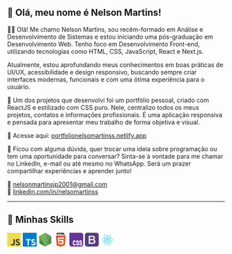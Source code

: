 ## 🧡 Olá, meu nome é Nelson Martins!

👨‍💻 Olá! Me chamo Nelson Martins, sou recém-formado em Análise e Desenvolvimento de Sistemas e estou iniciando uma pós-graduação em Desenvolvimento Web. 
Tenho foco em Desenvolvimento Front-end, utilizando tecnologias como HTML, CSS, JavaScript, React e Next.js. 

Atualmente, estou aprofundando meus conhecimentos em boas práticas de UI/UX, acessibilidade e design responsivo, buscando sempre criar interfaces modernas, funcionais e com uma ótima experiência para o usuário.

🔭 Um dos projetos que desenvolvi foi um portfólio pessoal, criado com ReactJS e estilizado com CSS puro. 
Nele, centralizo todos os meus projetos, contatos e informações profissionais. É uma aplicação responsiva e pensada para apresentar meu trabalho de forma objetiva e visual.

🔗 Acesse aqui: <a href="portfolionelsomartinss.netlify.app" target="_blank">portfolionelsomartinss.netlify.app</a>

💬 Ficou com alguma dúvida, quer trocar uma ideia sobre programação ou tem uma oportunidade para conversar?
Sinta-se à vontade para me chamar no LinkedIn, e-mail ou até mesmo no WhatsApp. Será um prazer compartilhar experiências e aprender junto!

📧 <a href="mailto:nelsonmartinsjp2001@gmail.com" target="_blank">nelsonmartinsjp2001@gmail.com</a> <br>
🔗  <a href="linkedin.com/in/nelsomartinss" target="_blank">linkedin.com/in/nelsomartinss</a>

---

## 🚀 Minhas Skills

<code><img height="32" src="https://raw.githubusercontent.com/github/explore/80688e429a7d4ef2fca1e82350fe8e3517d3494d/topics/javascript/javascript.png" alt="Javascript"/></code>
<code><img height="32" src="https://raw.githubusercontent.com/github/explore/80688e429a7d4ef2fca1e82350fe8e3517d3494d/topics/typescript/typescript.png" alt="Typescript"/></code>
<code><img height="32" src="https://raw.githubusercontent.com/github/explore/80688e429a7d4ef2fca1e82350fe8e3517d3494d/topics/nodejs/nodejs.png" alt="Nodejs"/></code>
<code><img height="32" src="https://raw.githubusercontent.com/github/explore/80688e429a7d4ef2fca1e82350fe8e3517d3494d/topics/html/html.png" alt="HTML5"/></code>
<code><img height="32" src="https://raw.githubusercontent.com/github/explore/80688e429a7d4ef2fca1e82350fe8e3517d3494d/topics/css/css.png" alt="CSS"/></code>
<code><img height="32" src="https://raw.githubusercontent.com/github/explore/80688e429a7d4ef2fca1e82350fe8e3517d3494d/topics/bootstrap/bootstrap.png" alt="Bootstrap"/></code>
<code><img height="32" src="https://raw.githubusercontent.com/github/explore/80688e429a7d4ef2fca1e82350fe8e3517d3494d/topics/react/react.png" alt="React"/></code>
